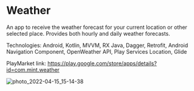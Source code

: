 # Weather
An app to receive the weather forecast for your current location or other selected place. Provides both hourly and daily weather forecasts.

Technologies:  Android, Kotlin, MVVM, RX Java, Dagger, Retrofit,  Android Navigation Component, OpenWeather API, Play Services Location, Glide

PlayMarket link: https://play.google.com/store/apps/details?id=com.mint.weather

![photo_2022-04-15_15-14-38](https://user-images.githubusercontent.com/87033416/164699145-5c17d6da-e1ff-41b9-be78-2a5ed580c2a4.jpg)
